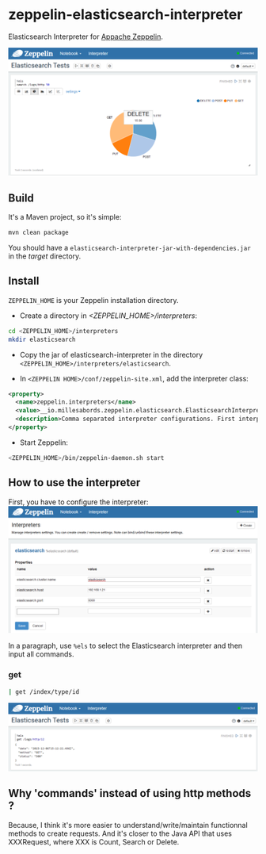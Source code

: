 # zeppelin-elasticsearch-interpreter

Elasticsearch Interpreter for [Appache Zeppelin](https://zeppelin.incubator.apache.org/).

![Search pie](/docs/images/search_pie.png)


## Build
It's a Maven project, so it's simple:
```bash
mvn clean package
```
You should have a `elasticsearch-interpreter-jar-with-dependencies.jar` in the _target_ directory. 

## Install

`ZEPPELIN_HOME` is your Zeppelin installation directory.

* Create a directory  in *<ZEPPELIN_HOME>/interpreters*:
```bash
cd <ZEPPELIN_HOME>/interpreters
mkdir elasticsearch
```

* Copy the jar of elasticsearch-interpreter in the directory `<ZEPPELIN_HOME>/interpreters/elasticsearch`.

* In `<ZEPPELIN HOME>/conf/zeppelin-site.xml`, add the interpreter class:
```xml
<property>
  <name>zeppelin.interpreters</name>
  <value>__io.millesabords.zeppelin.elasticsearch.ElasticsearchInterpreter__,org.apache.zeppelin.spark.SparkInterpreter,...</value>
  <description>Comma separated interpreter configurations. First interpreter become a default</description>
</property>
```

* Start Zeppelin:
```bash
<ZEPPELIN_HOME>/bin/zeppelin-daemon.sh start
```

## How to use the interpreter

First, you have to configure the interpreter:
![Config](/docs/images/config.png)

In a paragraph, use `%els` to select the Elasticsearch interpreter and then input all commands.

### get
```bash
| get /index/type/id
```
![Get](/docs/images/get.png)


## Why 'commands' instead of using http methods ? 
Because, I think it's more easier to understand/write/maintain functionnal methods to create requests. And it's closer to the Java API that uses XXXRequest, where XXX is Count, Search or Delete.




